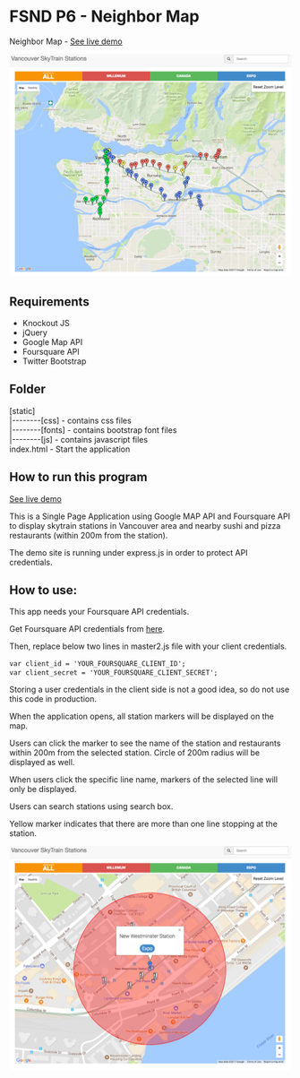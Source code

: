 # FSND P6 - Neighbor Map 
Neighbor Map - <a href="https://neighbormap.herokuapp.com/">See live demo</a>

![](https://github.com/Dongs7/img/blob/master/p6.png)

## Requirements
* Knockout JS
* jQuery
* Google Map API
* Foursquare API
* Twitter Bootstrap

## Folder
[static]    
|--------[css]      - contains css files  
|--------[fonts]    - contains bootstrap font files  
|--------[js]       - contains javascript files  
index.html          - Start the application  

## How to run this program
<a href="https://neighbormap.herokuapp.com/">See live demo</a>

This is a Single Page Application using Google MAP API and Foursquare API
to display skytrain stations in Vancouver area and nearby sushi and pizza
restaurants (within 200m from the station).

The demo site is running under express.js in order to protect API credentials.

## How to use:

This app needs your Foursquare API credentials.

Get Foursquare API credentials from <a href="https://developer.foursquare.com/">here</a>.

Then, replace below two lines in master2.js file with your client credentials.

```
var client_id = 'YOUR_FOURSQUARE_CLIENT_ID';
var client_secret = 'YOUR_FOURSQUARE_CLIENT_SECRET';
```

Storing a user credentials in the client side is not a good idea,
so do not use this code in production.

When the application opens, all station markers will be displayed on the map.

Users can click the marker to see the name of the station and restaurants
within 200m from the selected station. Circle of 200m radius will be displayed
as well.

When users click the specific line name, markers of the selected line will
only be displayed.

Users can search stations using search box.

Yellow marker indicates that there are more than one line stopping
at the station.

 ![](https://github.com/Dongs7/img/blob/master/p6-1.png)
